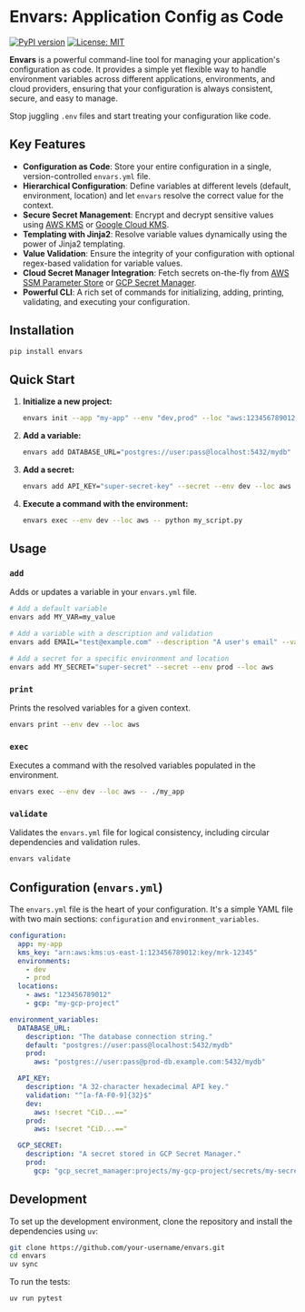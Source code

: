 # Envars: Application Config as Code

[![PyPI version](https://badge.fury.io/py/envars.svg)](https://badge.fury.io/py/envars)
[![License: MIT](https://img.shields.io/badge/License-MIT-yellow.svg)](https://opensource.org/licenses/MIT)

**Envars** is a powerful command-line tool for managing your application's configuration as code. It provides a simple yet flexible way to handle environment variables across different applications, environments, and cloud providers, ensuring that your configuration is always consistent, secure, and easy to manage.

Stop juggling `.env` files and start treating your configuration like code.

## Key Features

- **Configuration as Code**: Store your entire configuration in a single, version-controlled `envars.yml` file.
- **Hierarchical Configuration**: Define variables at different levels (default, environment, location) and let `envars` resolve the correct value for the context.
- **Secure Secret Management**: Encrypt and decrypt sensitive values using [AWS KMS](https://aws.amazon.com/kms/) or [Google Cloud KMS](https://cloud.google.com/kms).
- **Templating with Jinja2**: Resolve variable values dynamically using the power of Jinja2 templating.
- **Value Validation**: Ensure the integrity of your configuration with optional regex-based validation for variable values.
- **Cloud Secret Manager Integration**: Fetch secrets on-the-fly from [AWS SSM Parameter Store](https://docs.aws.amazon.com/systems-manager/latest/userguide/systems-manager-parameter-store.html) or [GCP Secret Manager](https://cloud.google.com/secret-manager).
- **Powerful CLI**: A rich set of commands for initializing, adding, printing, validating, and executing your configuration.

## Installation

```bash
pip install envars
```

## Quick Start

1.  **Initialize a new project:**
    ```bash
    envars init --app "my-app" --env "dev,prod" --loc "aws:123456789012"
    ```

2.  **Add a variable:**
    ```bash
    envars add DATABASE_URL="postgres://user:pass@localhost:5432/mydb" --description "The database connection string."
    ```

3.  **Add a secret:**
    ```bash
    envars add API_KEY="super-secret-key" --secret --env dev --loc aws
    ```

4.  **Execute a command with the environment:**
    ```bash
    envars exec --env dev --loc aws -- python my_script.py
    ```

## Usage

### `add`

Adds or updates a variable in your `envars.yml` file.

```bash
# Add a default variable
envars add MY_VAR=my_value

# Add a variable with a description and validation
envars add EMAIL="test@example.com" --description "A user's email" --validation "^[a-zA-Z0-9_.+-]+@[a-zA-Z0-9-]+\.[a-zA-Z0-9-.]+$"

# Add a secret for a specific environment and location
envars add MY_SECRET="super-secret" --secret --env prod --loc aws
```

### `print`

Prints the resolved variables for a given context.

```bash
envars print --env dev --loc aws
```

### `exec`

Executes a command with the resolved variables populated in the environment.

```bash
envars exec --env dev --loc aws -- ./my_app
```

### `validate`

Validates the `envars.yml` file for logical consistency, including circular dependencies and validation rules.

```bash
envars validate
```

## Configuration (`envars.yml`)

The `envars.yml` file is the heart of your configuration. It's a simple YAML file with two main sections: `configuration` and `environment_variables`.

```yaml
configuration:
  app: my-app
  kms_key: "arn:aws:kms:us-east-1:123456789012:key/mrk-12345"
  environments:
    - dev
    - prod
  locations:
    - aws: "123456789012"
    - gcp: "my-gcp-project"

environment_variables:
  DATABASE_URL:
    description: "The database connection string."
    default: "postgres://user:pass@localhost:5432/mydb"
    prod:
      aws: "postgres://user:pass@prod-db.example.com:5432/mydb"

  API_KEY:
    description: "A 32-character hexadecimal API key."
    validation: "^[a-fA-F0-9]{32}$"
    dev:
      aws: !secret "CiD...=="
    prod:
      aws: !secret "CiD...=="

  GCP_SECRET:
    description: "A secret stored in GCP Secret Manager."
    prod:
      gcp: "gcp_secret_manager:projects/my-gcp-project/secrets/my-secret/versions/latest"
```

## Development

To set up the development environment, clone the repository and install the dependencies using `uv`:

```bash
git clone https://github.com/your-username/envars.git
cd envars
uv sync
```

To run the tests:

```bash
uv run pytest
```
